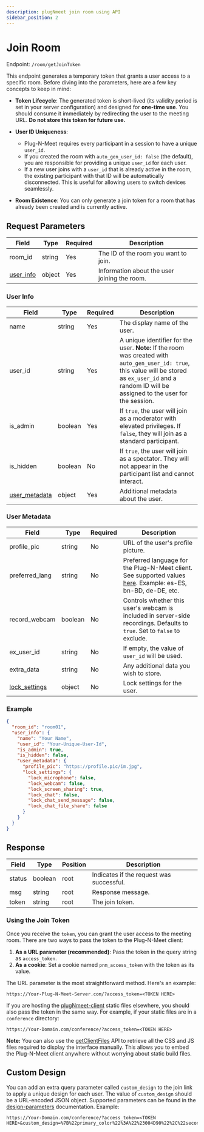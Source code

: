 ```yaml
---
description: plugNmeet join room using API
sidebar_position: 2
---
```


# Join Room

Endpoint: `/room/getJoinToken`

This endpoint generates a temporary token that grants a user access to a specific room. Before diving into the parameters, here are a few key concepts to keep in mind:

*   **Token Lifecycle**: The generated token is short-lived (its validity period is set in your server configuration) and designed for **one-time use**. You should consume it immediately by redirecting the user to the meeting URL. **Do not store this token for future use.**

*   **User ID Uniqueness**:
    *   Plug-N-Meet requires every participant in a session to have a unique `user_id`.
    *   If you created the room with `auto_gen_user_id: false` (the default), you are responsible for providing a unique `user_id` for each user.
    *   If a new user joins with a `user_id` that is already active in the room, the existing participant with that ID will be automatically disconnected. This is useful for allowing users to switch devices seamlessly.

*   **Room Existence**: You can only generate a join token for a room that has already been created and is currently active.

## Request Parameters

| Field                   | Type   | Required | Description                                 |
| ----------------------- | ------ | -------- | ------------------------------------------- |
| room_id                 | string | Yes      | The ID of the room you want to join.        |
| [user_info](#user-info) | object | Yes      | Information about the user joining the room.|

### User Info

| Field                           | Type    | Required | Description                                                  |
| --------------------------------| ------- | -------- | ------------------------------------------------------------ |
| name                            | string  | Yes      | The display name of the user.                                |
| user_id                         | string  | Yes      | A unique identifier for the user. **Note:** If the room was created with `auto_gen_user_id: true`, this value will be stored as `ex_user_id` and a random ID will be assigned to the user for the session. |
| is_admin                        | boolean | Yes      | If `true`, the user will join as a moderator with elevated privileges. If `false`, they will join as a standard participant. |
| is_hidden                       | boolean | No       | If `true`, the user will join as a spectator. They will not appear in the participant list and cannot interact. |
| [user_metadata](#user-metadata) | object  | Yes      | Additional metadata about the user.                          |

### User Metadata

| Field                                                           | Type    | Required | Description                                                                                                    |
| --------------------------------------------------------------- | ------- | -------- | -------------------------------------------------------------------------------------------------------------- |
| profile_pic                                                     | string  | No       | URL of the user's profile picture.                                                                             |
| preferred_lang                                                  | string  | No       | Preferred language for the Plug-N-Meet client. See supported values [here](https://github.com/mynaparrot/plugNmeet-client/blob/main/src/helpers/languages.ts). Example: es-ES, bn-BD, de-DE, etc. |
| record_webcam                                                   | boolean | No       | Controls whether this user's webcam is included in server-side recordings. Defaults to `true`. Set to `false` to exclude. |
| ex_user_id                                                      | string  | No       | If empty, the value of `user_id` will be used.                                                                 |
| extra_data                                                      | string  | No       | Any additional data you wish to store.                                                                         |
| [lock_settings](/docs/api/room/create#default-lock-settings)    | object  | No       | Lock settings for the user.                                                                                    |

### Example

```json
{
  "room_id": "room01",
  "user_info": {
    "name": "Your Name",
    "user_id": "Your-Unique-User-Id",
    "is_admin": true,
    "is_hidden": false,
    "user_metadata": {
      "profile_pic": "https://profile.pic/im.jpg",
      "lock_settings": {
        "lock_microphone": false,
        "lock_webcam": false,
        "lock_screen_sharing": true,
        "lock_chat": false,
        "lock_chat_send_message": false,
        "lock_chat_file_share": false
      }
    }
  }
}
```

## Response

| Field  | Type    | Position | Description               |
| ------ | ------- | -------- | ------------------------- |
| status | boolean | root     | Indicates if the request was successful. |
| msg    | string  | root     | Response message.         |
| token  | string  | root     | The join token.           |

### Using the Join Token

Once you receive the `token`, you can grant the user access to the meeting room. There are two ways to pass the token to the Plug-N-Meet client:

1.  **As a URL parameter (recommended)**: Pass the token in the query string as `access_token`.
2.  **As a cookie**: Set a cookie named `pnm_access_token` with the token as its value.

The URL parameter is the most straightforward method. Here's an example:

```
https://Your-Plug-N-Meet-Server.com/?access_token=<TOKEN HERE>
```

If you are hosting the [plugNmeet-client](https://github.com/mynaparrot/plugNmeet-client) static files elsewhere, you should also pass the token in the same way. For example, if your static files are in a `conference` directory:

```
https://Your-Domain.com/conference/?access_token=<TOKEN HERE>
```

**Note:** You can also use the [getClientFiles](/docs/api/get-client-files) API to retrieve all the CSS and JS files required to display the interface manually. This allows you to embed the Plug-N-Meet client anywhere without worrying about static build files.

## Custom Design

You can add an extra query parameter called `custom_design` to the join link to apply a unique design for each user. The value of `custom_design` should be a URL-encoded JSON object. Supported parameters can be found in the [design-parameters](/docs/developer-guide/design-customisation#design-parameters) documentation. Example:

```
https://Your-Domain.com/conference/?access_token=<TOKEN HERE>&custom_design=%7B%22primary_color%22%3A%22%23004D90%22%2C%22secondary_color%22%3A%22%2324AEF7%22%7D
```
